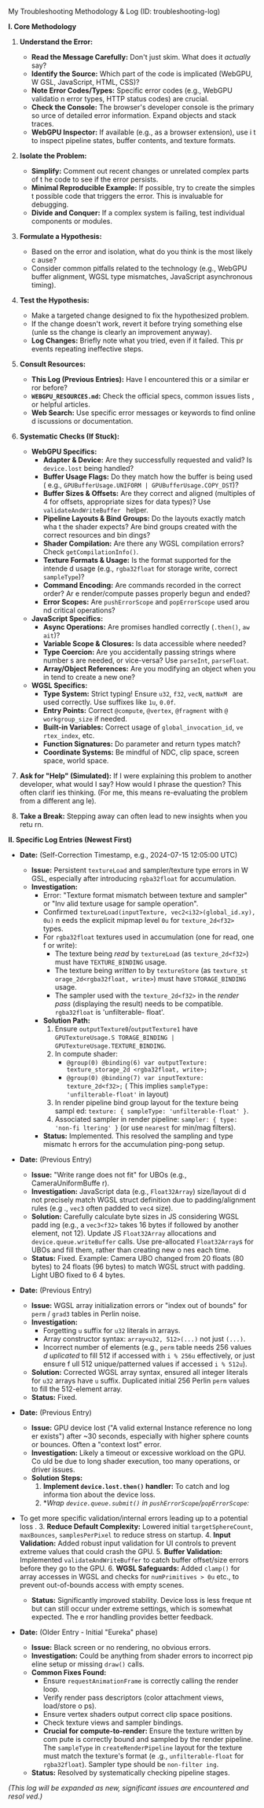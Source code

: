 My Troubleshooting Methodology & Log (ID: troubleshooting-log)

**I. Core Methodology**

1.  **Understand the Error:**
    *   **Read the Message Carefully:** Don't just skim. What does it *actually*
 say?
    *   **Identify the Source:** Which part of the code is implicated (WebGPU, W
GSL, JavaScript, HTML, CSS)?
    *   **Note Error Codes/Types:** Specific error codes (e.g., WebGPU validatio
n error types, HTTP status codes) are crucial.
    *   **Check the Console:** The browser's developer console is the primary so
urce of detailed error information. Expand objects and stack traces.
    *   **WebGPU Inspector:** If available (e.g., as a browser extension), use i
t to inspect pipeline states, buffer contents, and texture formats.

2.  **Isolate the Problem:**
    *   **Simplify:** Comment out recent changes or unrelated complex parts of t
he code to see if the error persists.
    *   **Minimal Reproducible Example:** If possible, try to create the simples
t possible code that triggers the error. This is invaluable for debugging.
    *   **Divide and Conquer:** If a complex system is failing, test individual
components or modules.

3.  **Formulate a Hypothesis:**
    *   Based on the error and isolation, what do you think is the most likely c
ause?
    *   Consider common pitfalls related to the technology (e.g., WebGPU buffer
alignment, WGSL type mismatches, JavaScript asynchronous timing).

4.  **Test the Hypothesis:**
    *   Make a targeted change designed to fix the hypothesized problem.
    *   If the change doesn't work, revert it before trying something else (unle
ss the change is clearly an improvement anyway).
    *   **Log Changes:** Briefly note what you tried, even if it failed. This pr
events repeating ineffective steps.

5.  **Consult Resources:**
    *   **This Log (Previous Entries):** Have I encountered this or a similar er
ror before?
    *   **`WEBGPU_RESOURCES.md`:** Check the official specs, common issues lists
, or helpful articles.
    *   **Web Search:** Use specific error messages or keywords to find online d
iscussions or documentation.

6.  **Systematic Checks (If Stuck):**
    *   **WebGPU Specifics:**
        *   **Adapter & Device:** Are they successfully requested and valid? Is
`device.lost` being handled?
        *   **Buffer Usage Flags:** Do they match how the buffer is being used (
e.g., `GPUBufferUsage.UNIFORM | GPUBufferUsage.COPY_DST`)?
        *   **Buffer Sizes & Offsets:** Are they correct and aligned (multiples
of 4 for offsets, appropriate sizes for data types)? Use `validateAndWriteBuffer
` helper.
        *   **Pipeline Layouts & Bind Groups:** Do the layouts exactly match wha
t the shader expects? Are bind groups created with the correct resources and bin
dings?
        *   **Shader Compilation:** Are there any WGSL compilation errors? Check
 `getCompilationInfo()`.
        *   **Texture Formats & Usage:** Is the format supported for the intende
d usage (e.g., `rgba32float` for storage write, correct `sampleType`)?
        *   **Command Encoding:** Are commands recorded in the correct order? Ar
e render/compute passes properly begun and ended?
        *   **Error Scopes:** Are `pushErrorScope` and `popErrorScope` used arou
nd critical operations?
    *   **JavaScript Specifics:**
        *   **Async Operations:** Are promises handled correctly (`.then()`, `aw
ait`)?
        *   **Variable Scope & Closures:** Is data accessible where needed?
        *   **Type Coercion:** Are you accidentally passing strings where number
s are needed, or vice-versa? Use `parseInt`, `parseFloat`.
        *   **Array/Object References:** Are you modifying an object when you in
tend to create a new one?
    *   **WGSL Specifics:**
        *   **Type System:** Strict typing! Ensure `u32`, `f32`, `vecN`, `matNxM
` are used correctly. Use suffixes like `1u`, `0.0f`.
        *   **Entry Points:** Correct `@compute`, `@vertex`, `@fragment` with `@
workgroup_size` if needed.
        *   **Built-in Variables:** Correct usage of `global_invocation_id`, `ve
rtex_index`, etc.
        *   **Function Signatures:** Do parameter and return types match?
        *   **Coordinate Systems:** Be mindful of NDC, clip space, screen space,
 world space.

7.  **Ask for "Help" (Simulated):** If I were explaining this problem to another
 developer, what would I say? How would I phrase the question? This often clarif
ies thinking. (For me, this means re-evaluating the problem from a different ang
le).

8.  **Take a Break:** Stepping away can often lead to new insights when you retu
rn.

**II. Specific Log Entries (Newest First)**

*   **Date:** (Self-Correction Timestamp, e.g., 2024-07-15 12:05:00 UTC)
    *   **Issue:** Persistent `textureLoad` and sampler/texture type errors in W
GSL, especially after introducing `rgba32float` for accumulation.
    *   **Investigation:**
        *   Error: "Texture format mismatch between texture and sampler" or "Inv
alid texture usage for sample operation".
        *   Confirmed `textureLoad(inputTexture, vec2<i32>(global_id.xy), 0u)` n
eeds the explicit mipmap level `0u` for `texture_2d<f32>` types.
        *   For `rgba32float` textures used in accumulation (one for read, one f
or write):
            *   The texture being *read* by `textureLoad` (as `texture_2d<f32>`)
 must have `TEXTURE_BINDING` usage.
            *   The texture being *written* to by `textureStore` (as `texture_st
orage_2d<rgba32float, write>`) must have `STORAGE_BINDING` usage.
            *   The sampler used with the `texture_2d<f32>` in the *render pass*
 (displaying the result) needs to be compatible. `rgba32float` is 'unfilterable-
float'.
        *   **Solution Path:**
            1.  Ensure `outputTexture0`/`outputTexture1` have `GPUTextureUsage.S
TORAGE_BINDING | GPUTextureUsage.TEXTURE_BINDING`.
            2.  In compute shader:
                *   `@group(0) @binding(6) var outputTexture: texture_storage_2d
<rgba32float, write>;`
                *   `@group(0) @binding(7) var inputTexture: texture_2d<f32>;` (
This implies `sampleType: 'unfilterable-float'` in layout)
            3.  In render pipeline bind group layout for the texture being sampl
ed: `texture: { sampleType: 'unfilterable-float' }`.
            4.  Associated sampler in render pipeline: `sampler: { type: 'non-fi
ltering' }` (or use `nearest` for min/mag filters).
        *   **Status:** Implemented. This resolved the sampling and type mismatc
h errors for the accumulation ping-pong setup.

*   **Date:** (Previous Entry)
    *   **Issue:** "Write range does not fit" for UBOs (e.g., CameraUniformBuffe
r).
    *   **Investigation:** JavaScript data (e.g., `Float32Array`) size/layout di
d not precisely match WGSL struct definition due to padding/alignment rules (e.g
., `vec3` often padded to `vec4` size).
    *   **Solution:** Carefully calculate byte sizes in JS considering WGSL padd
ing (e.g., a `vec3<f32>` takes 16 bytes if followed by another element, not 12).
 Update JS `Float32Array` allocations and `device.queue.writeBuffer` calls. Use
pre-allocated `Float32Array`s for UBOs and fill them, rather than creating new o
nes each time.
    *   **Status:** Fixed. Example: Camera UBO changed from 20 floats (80 bytes)
 to 24 floats (96 bytes) to match WGSL struct with padding. Light UBO fixed to 6
4 bytes.

*   **Date:** (Previous Entry)
    *   **Issue:** WGSL array initialization errors or "index out of bounds" for
 `perm` / `grad3` tables in Perlin noise.
    *   **Investigation:**
        *   Forgetting `u` suffix for `u32` literals in arrays.
        *   Array constructor syntax: `array<u32, 512>(...)` not just `(...)`.
        *   Incorrect number of elements (e.g., `perm` table needs 256 values *d
uplicated* to fill 512 if accessed with `i % 256u` effectively, or just ensure f
ull 512 unique/patterned values if accessed `i % 512u`).
    *   **Solution:** Corrected WGSL array syntax, ensured all integer literals
for `u32` arrays have `u` suffix. Duplicated initial 256 Perlin `perm` values to
 fill the 512-element array.
    *   **Status:** Fixed.

*   **Date:** (Previous Entry)
    *   **Issue:** GPU device lost ("A valid external Instance reference no long
er exists") after ~30 seconds, especially with higher sphere counts or bounces.
Often a "context lost" error.
    *   **Investigation:** Likely a timeout or excessive workload on the GPU. Co
uld be due to long shader execution, too many operations, or driver issues.
    *   **Solution Steps:**
        1.  **Implement `device.lost.then()` handler:** To catch and log informa
tion about the device loss.
        2.  **Wrap `device.queue.submit()` in `pushErrorScope`/`popErrorScope`:*
* To get more specific validation/internal errors leading up to a potential loss
.
        3.  **Reduce Default Complexity:** Lowered initial `targetSphereCount`,
`maxBounces`, `samplesPerPixel` to reduce stress on startup.
        4.  **Input Validation:** Added robust input validation for UI controls
to prevent extreme values that could crash the GPU.
        5.  **Buffer Validation:** Implemented `validateAndWriteBuffer` to catch
 buffer offset/size errors before they go to the GPU.
        6.  **WGSL Safeguards:** Added `clamp()` for array accesses in WGSL and
checks for `numPrimitives > 0u` etc., to prevent out-of-bounds access with empty
 scenes.
    *   **Status:** Significantly improved stability. Device loss is less freque
nt but can still occur under extreme settings, which is somewhat expected. The e
rror handling provides better feedback.

*   **Date:** (Older Entry - Initial "Eureka" phase)
    *   **Issue:** Black screen or no rendering, no obvious errors.
    *   **Investigation:** Could be anything from shader errors to incorrect pip
eline setup or missing `draw()` calls.
    *   **Common Fixes Found:**
        *   Ensure `requestAnimationFrame` is correctly calling the render loop.
        *   Verify render pass descriptors (color attachment views, load/store o
ps).
        *   Ensure vertex shaders output correct clip space positions.
        *   Check texture views and sampler bindings.
        *   **Crucial for compute-to-render:** Ensure the texture written by com
pute is correctly bound and sampled by the render pipeline. The `sampleType` in
`createRenderPipeline` layout for the texture must match the texture's format (e
.g., `unfilterable-float` for `rgba32float`). Sampler type should be `non-filter
ing`.
    *   **Status:** Resolved by systematically checking pipeline stages.

*(This log will be expanded as new, significant issues are encountered and resol
ved.)*
